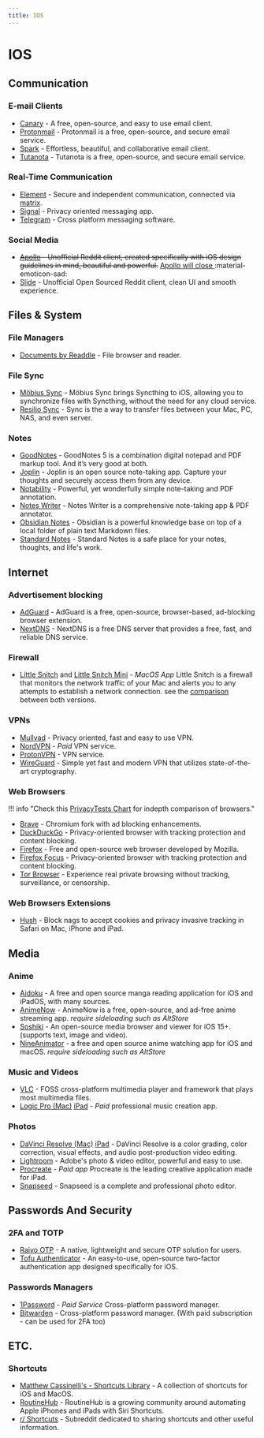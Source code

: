 ```yaml
---
title: IOS
---
```


# IOS

## Communication

### E-mail Clients

-   [Canary](https://apps.apple.com/app/canary-mail/id1155470386) - A free, open-source, and easy to use email client.
-   [Protonmail](https://apps.apple.com/app/protonmail-encrypted-email/id979659905) - Protonmail is a free, open-source, and secure email service.
-   [Spark](https://apps.apple.com/app/spark-email-app-by-readdle/id997102246) - Effortless, beautiful, and collaborative email client.
-   [Tutanota](https://apps.apple.com/app/tutanota/id922429609) - Tutanota is a free, open-source, and secure email service.

### Real-Time Communication

-   [Element](https://apps.apple.com/app/vector/id1083446067) - Secure and independent communication, connected via [matrix](https://matrix.org/).
-   [Signal](https://apps.apple.com/app/signal-private-messenger/id874139669) - Privacy oriented messaging app.
-   [Telegram](https://telegram.org/apps) - Cross platform messaging software.

### Social Media

-   ~~[Apollo](https://apps.apple.com/app/apollo-for-reddit/id979274575) - Unofficial Reddit client, created specifically with iOS design guidelines in mind, beautiful and powerful.~~ [Apollo will close ](https://www.reddit.com/r/apolloapp/comments/144f6xm/apollo_will_close_down_on_june_30th_reddits/) :material-emoticon-sad:
-   [Slide](https://apps.apple.com/app/slide-for-reddit/id1260626828) - Unofficial Open Sourced Reddit client, clean UI and smooth experience.

## Files & System

### File Managers

-   [Documents by Readdle](https://apps.apple.com/app/documents-file-reader-browser/id364901807) - File browser and reader.

### File Sync

-   [Möbius Sync](https://apps.apple.com/app/mobiussync/id1539203216) - Möbius Sync brings Syncthing to iOS, allowing you to synchronize files with Syncthing, without the need for any cloud service.
-   [Resilio Sync](https://apps.apple.com/app/id1126282325) - Sync is the a way to transfer files between your Mac, PC, NAS, and even server.

### Notes

-   [GoodNotes](https://apps.apple.com/app/goodnotes-5/id1444383602) - GoodNotes 5 is a combination digital notepad and PDF markup tool. And it’s very good at both.
-   [Joplin](https://apps.apple.com/app/joplin/id1315599797) - Joplin is an open source note-taking app. Capture your thoughts and securely access them from any device.
-   [Notability](https://apps.apple.com/app/notability/id360593530) - Powerful, yet wonderfully simple note-taking and PDF annotation.
-   [Notes Writer](https://apps.apple.com/app/notes-writer-pdf-words-epub/id1423643723) - Notes Writer is a comprehensive note-taking app & PDF annotator.
-   [Obsidian Notes](https://apps.apple.com/app/obsidian-connected-notes/id1557175442) - Obsidian is a powerful knowledge base on top of a local folder of plain text Markdown files.
-   [Standard Notes](https://apps.apple.com/app/standard-notes/id1285392450) - Standard Notes is a safe place for your notes, thoughts, and life's work.

## Internet

### Advertisement blocking

-   [AdGuard](https://apps.apple.com/app/apple-store/id1047223162) - AdGuard is a free, open-source, browser-based, ad-blocking browser extension.
-   [NextDNS](https://apps.apple.com/app/nextdns/id1463342498) - NextDNS is a free DNS server that provides a free, fast, and reliable DNS service.

### Firewall

-   [Little Snitch](https://www.obdev.at/products/littlesnitch/index.html) and [Little Snitch Mini](https://obdev.at/products/littlesnitch-mini/index.html) - _MacOS App_ Little Snitch is a firewall that monitors the network traffic of your Mac and alerts you to any attempts to establish a network connection. see the [comparison](https://obdev.at/products/littlesnitch/compare.html) between both versions.

### VPNs

-   [Mullvad](https://apps.apple.com/app/mullvad-vpn/id1488466513) - Privacy oriented, fast and easy to use VPN.
-   [NordVPN](https://apps.apple.com/app/id905953485) - _Paid_ VPN service.
-   [ProtonVPN](https://apps.apple.com/app/protonvpn-fast-secure-vpn/id1437005085) - VPN service.
-   [WireGuard](https://apps.apple.com/app/wireguard/id1441195209) - Simple yet fast and modern VPN that utilizes state-of-the-art cryptography.

### Web Browsers

!!! info "Check this [PrivacyTests Chart](https://privacytests.org/ios.html) for indepth comparison of browsers."

-   [Brave](https://apps.apple.com/app/brave-private-web-browser/id1052879175) - Chromium fork with ad blocking enhancements.
-   [DuckDuckGo](https://apps.apple.com/app/duckduckgo-privacy-browser/id663592361) - Privacy-oriented browser with tracking protection and content blocking.
-   [Firefox](https://apps.apple.com/app/firefox-private-safe-browser/id989804926) - Free and open-source web browser developed by Mozilla.
-   [Firefox Focus](https://apps.apple.com/app/firefox-focus-privacy-browser/id1055677337) - Privacy-oriented browser with tracking protection and content blocking.
-   [Tor Browser](https://apps.apple.com/app/onion-browser/id519296448) - Experience real private browsing without tracking, surveillance, or censorship.

### Web Browsers Extensions

-   [Hush](https://oblador.github.io/hush/) - Block nags to accept cookies and privacy invasive tracking in Safari on Mac, iPhone and iPad.

## Media

### Anime

-   [Aidoku](https://aidoku.app/) - A free and open source manga reading application for iOS and iPadOS, with many sources.
-   [AnimeNow](https://github.com/AnimeNow-Team/AnimeNow) - AnimeNow is a free, open-source, and ad-free anime streaming app. _require sideloading such as AltStore_
-   [Soshiki](https://github.com/soshikimoe/soshiki-ios) - An open-source media browser and viewer for iOS 15+. (supports text, image and video).
-   [NineAnimator](https://nineanimator.marcuszhou.com/) - a free and open source anime watching app for iOS and macOS. _require sideloading such as AltStore_

### Music and Videos

-   [VLC](https://apps.apple.com/app/vlc-for-mobile/id650377962) - FOSS cross-platform multimedia player and framework that plays most multimedia files.
-   [Logic Pro (Mac)](https://apps.apple.com/app/logic-pro/id634148309) [iPad](https://apps.apple.com/app/logic-pro-for-ipad/id1615087040) - _Paid_ professional music creation app.

### Photos

-   [DaVinci Resolve (Mac)](https://apps.apple.com/app/davinci-resolve/id571213070) [iPad](https://apps.apple.com/app/davinci-resolve-for-ipad/id1581363826) - DaVinci Resolve is a color grading, color correction, visual effects, and audio post-production video editing.
-   [Lightroom](https://apps.apple.com/app/lightroom-photo-video-editor/id878783582) - Adobe's photo & video editor, powerful and easy to use.
-   [Procreate](https://apps.apple.com/app/apple-store/id425073498?pt=345446) - _Paid app_ Procreate is the leading creative application made for iPad.
-   [Snapseed](https://apps.apple.com/app/snapseed/id439438619) - Snapseed is a complete and professional photo editor.

## Passwords And Security

### 2FA and TOTP

-   [Raivo OTP](https://apps.apple.com/app/raivo-otp/id1459042137) - A native, lightweight and secure OTP solution for users.
-   [Tofu Authenticator](https://apps.apple.com/app/tofu-authenticator/id1082229305) - An easy-to-use, open-source two-factor authentication app designed specifically for iOS.

### Passwords Managers

-   [1Password](https://apps.apple.com/app/1password-password-manager/id568903335) - _Paid Service_ Cross-platform password manager.
-   [Bitwarden](https://apps.apple.com/app/bitwarden-password-manager/id1137397744) - Cross-platform password manager. (With paid subscription - can be used for 2FA too)

## ETC.

### Shortcuts

-   [Matthew Cassinelli's - Shortcuts Library](https://www.matthewcassinelli.com/sirishortcuts/shortcuts-library/) - A collection of shortcuts for iOS and MacOS.
-   [RoutineHub](https://routinehub.co/) - RoutineHub is a growing community around automating Apple iPhones and iPads with Siri Shortcuts.
-   [r/ Shortcuts](https://www.reddit.com/r/shortcuts/) - Subreddit dedicated to sharing shortcuts and other useful information.
